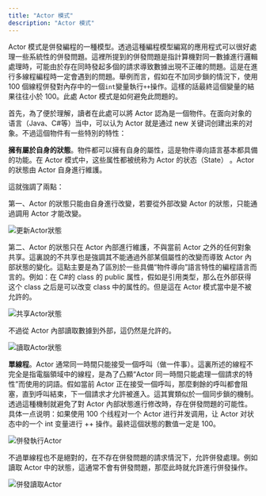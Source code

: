 ```yaml
---
title: "Actor 模式"
description: "Actor 模式"
---
```


Actor 模式是併發編程的一種模型。透過這種編程模型編寫的應用程式可以很好處理一些系統性的併發問題。這裡所提到的併發問題是指計算機對同一數據進行邏輯處理時，可能由於存在同時發起多個的請求導致數據出現不正確的問題。這是在進行多線程編程時一定會遇到的問題。舉例而言，假如在不加同步鎖的情況下，使用 100 個線程併發對內存中的一個`int`變量執行`++`操作。這樣的話最終這個變量的結果往往小於 100。此處 Actor 模式是如何避免此問題的。

首先，為了便於理解，讀者在此處可以將 Actor 認為是一個物件。在面向对象的语言（Java、C#等）当中，可以认为 Actor 就是通过 new 关键词创建出来的对象。不過這個物件有一些特別的特性：

**擁有屬於自身的狀態**。物件都可以擁有自身的屬性，這是物件導向語言基本都具備的功能。在 Actor 模式中，这些属性都被统称为 Actor 的状态（State） 。Actor 的狀態由 Actor 自身進行維護。

這就強調了兩點：

第一、Actor 的狀態只能由自身進行改變，若要從外部改變 Actor 的狀態，只能通過調用 Actor 才能改變。

![更新Actor狀態](/images/20190226-001.gif)

第二、Actor 的狀態只在 Actor 內部進行維護，不與當前 Actor 之外的任何對象共享。這裏說的不共享也是強調其不能通過外部某個屬性的改變而導致 Actor 內部狀態的變化。這點主要是為了區別於一些具備“物件導向”語言特性的編程語言而言的。例如：在 C#的 class 的 public 属性，假如是引用类型，那么在外部获得这个 class 之后是可以改变 class 中的属性的。但是這在 Actor 模式當中是不被允許的。

![共享Actor狀態](/images/20190226-003.gif)

不過從 Actor 內部讀取數據到外部，這仍然是允許的。

![讀取Actor狀態](/images/20190226-002.gif)

**單線程**。Actor 通常同一時間只能接受一個呼叫（做一件事）。這裏所述的線程不完全是指電腦領域中的線程，是為了凸顯“Actor 同一時間只能處理一個請求的特性”而使用的詞語。假如當前 Actor 正在接受一個呼叫，那麼剩餘的呼叫都會阻塞，直到呼叫結束，下一個請求才允許被進入。這其實類似於一個同步鎖的機制。透過這種機制就避免了對 Actor 內部狀態進行修改時，存在併發問題的可能性。具体一点说明：如果使用 100 个线程对一个 Actor 进行并发调用，让 Actor 对状态中的一个 int 变量进行 ++ 操作。最終這個狀態的數值一定是 100。

![併發執行Actor](/images/20190226-004.gif)

不過單線程也不是絕對的，在不存在併發問題的請求情況下，允許併發處理。例如讀取 Actor 中的狀態，這通常不會有併發問題，那麼此時就允許進行併發操作。

![併發讀取Actor](/images/20190226-005.gif)
